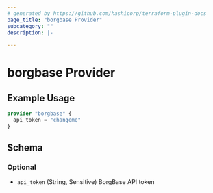 ```yaml
---
# generated by https://github.com/hashicorp/terraform-plugin-docs
page_title: "borgbase Provider"
subcategory: ""
description: |-
  
---
```


# borgbase Provider



## Example Usage

```terraform
provider "borgbase" {
  api_token = "changeme"
}
```

<!-- schema generated by tfplugindocs -->
## Schema

### Optional

- `api_token` (String, Sensitive) BorgBase API token
